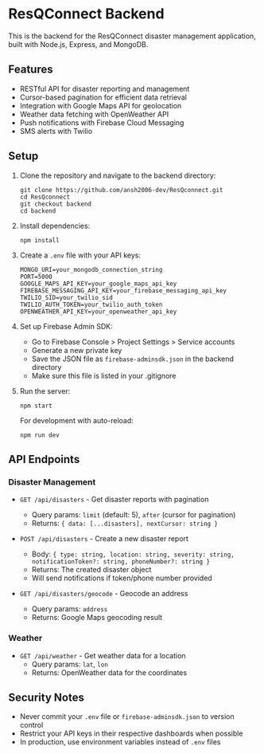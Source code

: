 # ResQConnect Backend

This is the backend for the ResQConnect disaster management application, built with Node.js, Express, and MongoDB.

## Features

- RESTful API for disaster reporting and management
- Cursor-based pagination for efficient data retrieval
- Integration with Google Maps API for geolocation
- Weather data fetching with OpenWeather API
- Push notifications with Firebase Cloud Messaging
- SMS alerts with Twilio

## Setup

1. Clone the repository and navigate to the backend directory:
   ```
   git clone https://github.com/ansh2006-dev/ResQconnect.git
   cd ResQconnect
   git checkout backend
   cd backend
   ```

2. Install dependencies:
   ```
   npm install
   ```

3. Create a `.env` file with your API keys:
   ```
   MONGO_URI=your_mongodb_connection_string
   PORT=5000
   GOOGLE_MAPS_API_KEY=your_google_maps_api_key
   FIREBASE_MESSAGING_API_KEY=your_firebase_messaging_api_key
   TWILIO_SID=your_twilio_sid
   TWILIO_AUTH_TOKEN=your_twilio_auth_token
   OPENWEATHER_API_KEY=your_openweather_api_key
   ```

4. Set up Firebase Admin SDK:
   - Go to Firebase Console > Project Settings > Service accounts
   - Generate a new private key
   - Save the JSON file as `firebase-adminsdk.json` in the backend directory
   - Make sure this file is listed in your .gitignore

5. Run the server:
   ```
   npm start
   ```

   For development with auto-reload:
   ```
   npm run dev
   ```

## API Endpoints

### Disaster Management
- `GET /api/disasters` - Get disaster reports with pagination
  - Query params: `limit` (default: 5), `after` (cursor for pagination)
  - Returns: `{ data: [...disasters], nextCursor: string }`

- `POST /api/disasters` - Create a new disaster report
  - Body: `{ type: string, location: string, severity: string, notificationToken?: string, phoneNumber?: string }`
  - Returns: The created disaster object
  - Will send notifications if token/phone number provided

- `GET /api/disasters/geocode` - Geocode an address
  - Query params: `address`
  - Returns: Google Maps geocoding result

### Weather
- `GET /api/weather` - Get weather data for a location
  - Query params: `lat`, `lon`
  - Returns: OpenWeather data for the coordinates

## Security Notes

- Never commit your `.env` file or `firebase-adminsdk.json` to version control
- Restrict your API keys in their respective dashboards when possible
- In production, use environment variables instead of `.env` files 